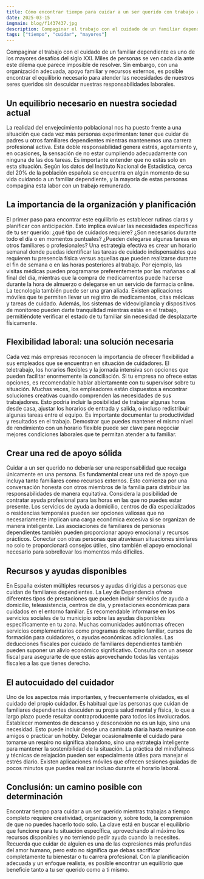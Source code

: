 ```yaml
---
title: Cómo encontrar tiempo para cuidar a un ser querido con trabajo a tiempo completo
date: 2025-03-15
imgmain: blog/f1437437.jpg
description: Compaginar el trabajo con el cuidado de un familiar dependiente es uno de los mayores desafíos del siglo XXI. Te explicamos cómo hacerlo.
tags: ["tiempo", "cuidar", "mayores"]
---
```


Compaginar el trabajo con el cuidado de un familiar dependiente es uno de los mayores desafíos del siglo XXI. Miles de personas se ven cada día ante este dilema que parece imposible de resolver. Sin embargo, con una organización adecuada, apoyo familiar y recursos externos, es posible encontrar el equilibrio necesario para atender las necesidades de nuestros seres queridos sin descuidar nuestras responsabilidades laborales.

## Un equilibrio necesario en nuestra sociedad actual

La realidad del envejecimiento poblacional nos ha puesto frente a una situación que cada vez más personas experimentan: tener que cuidar de padres u otros familiares dependientes mientras mantenemos una carrera profesional activa. Esta doble responsabilidad genera estrés, agotamiento y, en ocasiones, la sensación de no estar cumpliendo adecuadamente con ninguna de las dos tareas.
Es importante entender que no estás solo en esta situación. Según los datos del Instituto Nacional de Estadística, cerca del 20% de la población española se encuentra en algún momento de su vida cuidando a un familiar dependiente, y la mayoría de estas personas compagina esta labor con un trabajo remunerado.

## La importancia de la organización y planificación

El primer paso para encontrar este equilibrio es establecer rutinas claras y planificar con anticipación. Esto implica evaluar las necesidades específicas de tu ser querido: ¿qué tipo de cuidados requiere? ¿Son necesarios durante todo el día o en momentos puntuales? ¿Pueden delegarse algunas tareas en otros familiares o profesionales?
Una estrategia efectiva es crear un horario semanal donde puedas identificar las tareas de cuidado indispensables que requieren tu presencia física versus aquellas que pueden realizarse durante el fin de semana o en las horas posteriores al trabajo. Por ejemplo, las visitas médicas pueden programarse preferentemente por las mañanas o al final del día, mientras que la compra de medicamentos puede hacerse durante la hora de almuerzo o delegarse en un servicio de farmacia online.
La tecnología también puede ser una gran aliada. Existen aplicaciones móviles que te permiten llevar un registro de medicamentos, citas médicas y tareas de cuidado. Además, los sistemas de videovigilancia y dispositivos de monitoreo pueden darte tranquilidad mientras estás en el trabajo, permitiéndote verificar el estado de tu familiar sin necesidad de desplazarte físicamente.

## Flexibilidad laboral: una solución necesaria

Cada vez más empresas reconocen la importancia de ofrecer flexibilidad a sus empleados que se encuentran en situación de cuidadores. El teletrabajo, los horarios flexibles y la jornada intensiva son opciones que pueden facilitar enormemente la conciliación.
Si tu empresa no ofrece estas opciones, es recomendable hablar abiertamente con tu supervisor sobre tu situación. Muchas veces, los empleadores están dispuestos a encontrar soluciones creativas cuando comprenden las necesidades de sus trabajadores. Esto podría incluir la posibilidad de trabajar algunas horas desde casa, ajustar los horarios de entrada y salida, o incluso redistribuir algunas tareas entre el equipo.
Es importante documentar tu productividad y resultados en el trabajo. Demostrar que puedes mantener el mismo nivel de rendimiento con un horario flexible puede ser clave para negociar mejores condiciones laborales que te permitan atender a tu familiar.

## Crear una red de apoyo sólida

Cuidar a un ser querido no debería ser una responsabilidad que recaiga únicamente en una persona. Es fundamental crear una red de apoyo que incluya tanto familiares como recursos externos. Esto comienza por una conversación honesta con otros miembros de la familia para distribuir las responsabilidades de manera equitativa.
Considera la posibilidad de contratar ayuda profesional para las horas en las que no puedes estar presente. Los servicios de ayuda a domicilio, centros de día especializados o residencias temporales pueden ser opciones valiosas que no necesariamente implican una carga económica excesiva si se organizan de manera inteligente.
Las asociaciones de familiares de personas dependientes también pueden proporcionar apoyo emocional y recursos prácticos. Conectar con otras personas que atraviesan situaciones similares no solo te proporcionará consejos útiles, sino también el apoyo emocional necesario para sobrellevar los momentos más difíciles.

## Recursos y ayudas disponibles

En España existen múltiples recursos y ayudas dirigidas a personas que cuidan de familiares dependientes. La Ley de Dependencia ofrece diferentes tipos de prestaciones que pueden incluir servicios de ayuda a domicilio, teleasistencia, centros de día, y prestaciones económicas para cuidados en el entorno familiar.
Es recomendable informarse en los servicios sociales de tu municipio sobre las ayudas disponibles específicamente en tu zona. Muchas comunidades autónomas ofrecen servicios complementarios como programas de respiro familiar, cursos de formación para cuidadores, o ayudas económicas adicionales.
Las deducciones fiscales por cuidado de familiares dependientes también pueden suponer un alivio económico significativo. Consulta con un asesor fiscal para asegurarte de que estás aprovechando todas las ventajas fiscales a las que tienes derecho.

## El autocuidado del cuidador

Uno de los aspectos más importantes, y frecuentemente olvidados, es el cuidado del propio cuidador. Es habitual que las personas que cuidan de familiares dependientes descuiden su propia salud mental y física, lo que a largo plazo puede resultar contraproducente para todos los involucrados.
Establecer momentos de descanso y desconexión no es un lujo, sino una necesidad. Esto puede incluir desde una caminata diaria hasta reunirse con amigos o practicar un hobby. Delegar ocasionalmente el cuidado para tomarse un respiro no significa abandono, sino una estrategia inteligente para mantener la sostenibilidad de la situación.
La práctica del mindfulness y técnicas de relajación pueden ser especialmente útiles para manejar el estrés diario. Existen aplicaciones móviles que ofrecen sesiones guiadas de pocos minutos que puedes realizar incluso durante el horario laboral.

## Conclusión: un camino posible con determinación

Encontrar tiempo para cuidar a un ser querido mientras trabajas a tiempo completo requiere creatividad, organización y, sobre todo, la comprensión de que no puedes hacerlo todo solo. La clave está en buscar el equilibrio que funcione para tu situación específica, aprovechando al máximo los recursos disponibles y no temiendo pedir ayuda cuando la necesites.
Recuerda que cuidar de alguien es una de las expresiones más profundas del amor humano, pero esto no significa que debas sacrificar completamente tu bienestar o tu carrera profesional. Con la planificación adecuada y un enfoque realista, es posible encontrar un equilibrio que beneficie tanto a tu ser querido como a ti mismo.
